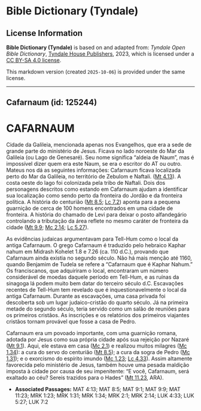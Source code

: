# Bible Dictionary (Tyndale)

## License Information

**Bible Dictionary (Tyndale)** is based on and adapted from: _Tyndale Open Bible Dictionary_, [Tyndale House Publishers](https://tyndaleopenresources.com/), 2023, which is licensed under a [CC BY-SA 4.0 license](https://creativecommons.org/licenses/by-sa/4.0/legalcode.en).

This markdown version (created `2025-10-06`) is provided under the same license.



--------------------------------

## Cafarnaum (id: 125244)

CAFARNAUM
=========

Cidade da Galileia, mencionada apenas nos Evangelhos, que era a sede de grande parte do ministério de Jesus. Ficava no lado noroeste do Mar da Galileia (ou Lago de Genesaré). Seu nome significa “aldeia de Naum”, mas é impossível dizer quem era este Naum, se era o escritor do AT ou outro. Mateus nos dá as seguintes informações: Cafarnaum ficava localizada perto do Mar da Galileia, no território de Zebulom e Naftali. ([Mt 4\.13](https://ref.ly/Matt4:13)). A costa oeste do lago foi colonizada pela tribo de Naftali. Dois dos personagens descritos como estando em Cafarnaum ajudam a identificar sua localização como sendo perto da fronteira do Jordão e da fronteira política. A história do centurião ([Mt 8\.5](https://ref.ly/Matt8:5); [Lc 7\.2](https://ref.ly/Luke7:2)) aponta para a pequena guarnição de cerca de 100 homens encontrados em uma cidade de fronteira. A história do chamado de Levi para deixar o posto alfandegário controlando a tributação da área reflete no mesmo caráter de fronteira da cidade ([Mt 9\.9](https://ref.ly/Matt9:9); [Mc 2\.14](https://ref.ly/Mark2:14); [Lc 5\.27](https://ref.ly/Luke5:27)).

As evidências judaicas argumentavam para Tell\-Hum como o local da antiga Cafarnaum. O grego Cafarnaum é traduzido pelo hebraico Kaphar nahum em Midrash Kohelet 1\.8 e 7\.26 (ca. 110 d.C.), provando que Cafarnaum ainda existia no segundo século. Não há mais menção até 1160, quando Benjamim de Tudela se refere a “Cafarnaum que é Kaphar Nahum.” Os franciscanos, que adquiriram o local, encontraram um número considerável de moedas daquele período em Tell\-Hum, e as ruínas da sinagoga lá podem muito bem datar do terceiro século d.C. Escavações recentes de Tell\-Hum tem revelado que é inquestionavelmente o local da antiga Cafarnaum. Durante as escavações, uma casa privada foi descoberta sob um lugar judaico\-cristão do quarto século. Já na primeira metade do segundo século, teria servido como um salão de reuniões para os primeiros cristãos. As inscrições e os relatórios dos primeiros viajantes cristãos tornam provável que fosse a casa de Pedro.

Cafarnaum era um povoado importante, com uma guarnição romana, adotada por Jesus como sua própria cidade após sua rejeição por Nazaré ([Mt 9\.1](https://ref.ly/Matt9:1)). Aqui, ele estava em casa ([Mc 2\.1](https://ref.ly/Mark2:1)) e realizou muitos milagres ([Mc 1\.34](https://ref.ly/Mark1:34)): a cura do servo do centurião ([Mt 8\.5](https://ref.ly/Matt8:5)); a cura da sogra de Pedro ([Mc 1\.31](https://ref.ly/Mark1:31)); e o exorcismo do espírito imundo ([Mc 1\.23](https://ref.ly/Mark1:23); [Lc 4\.33](https://ref.ly/Luke4:33)). Assim altamente favorecida pelo ministério de Jesus, também houve uma pesada maldição imposta à cidade por causa de seu impenitente: “E você, Cafarnaum, será exaltado ao céu? Sereis trazidos para o Hades” ([Mt 11\.23](https://ref.ly/Matt11:23), ARA).

* **Associated Passages:** MAT 4:13; MAT 8:5; MAT 9:1; MAT 9:9; MAT 11:23; MRK 1:23; MRK 1:31; MRK 1:34; MRK 2:1; MRK 2:14; LUK 4:33; LUK 5:27; LUK 7:2

